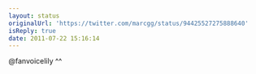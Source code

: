 ```yaml
---
layout: status
originalUrl: 'https://twitter.com/marcgg/status/94425527275888640'
isReply: true
date: 2011-07-22 15:16:14
---
```


@fanvoicelily ^^
